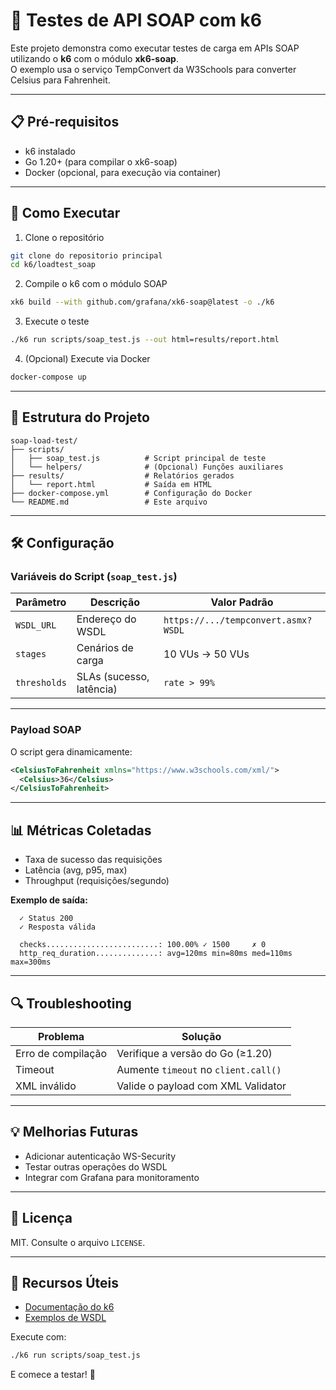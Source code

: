 # 📌 Testes de API SOAP com k6

Este projeto demonstra como executar testes de carga em APIs SOAP utilizando o **k6** com o módulo **xk6-soap**.  
O exemplo usa o serviço TempConvert da W3Schools para converter Celsius para Fahrenheit.

---

## 📋 Pré-requisitos

- k6 instalado  
- Go 1.20+ (para compilar o xk6-soap)  
- Docker (opcional, para execução via container)

---

## 🚀 Como Executar

1. Clone o repositório

```bash
git clone do repositorio principal
cd k6/loadtest_soap
```

2. Compile o k6 com o módulo SOAP

```bash
xk6 build --with github.com/grafana/xk6-soap@latest -o ./k6
```

3. Execute o teste

```bash
./k6 run scripts/soap_test.js --out html=results/report.html
```

4. (Opcional) Execute via Docker

```bash
docker-compose up
```

---

## 📂 Estrutura do Projeto

```plaintext
soap-load-test/
├── scripts/
│   ├── soap_test.js          # Script principal de teste
│   └── helpers/              # (Opcional) Funções auxiliares
├── results/                  # Relatórios gerados
│   └── report.html           # Saída em HTML
├── docker-compose.yml        # Configuração do Docker
└── README.md                 # Este arquivo
```

---

## 🛠 Configuração

### Variáveis do Script (`soap_test.js`)

| Parâmetro     | Descrição                    | Valor Padrão                                |
|---------------|------------------------------|----------------------------------------------|
| `WSDL_URL`    | Endereço do WSDL             | `https://.../tempconvert.asmx?WSDL`          |
| `stages`      | Cenários de carga            | 10 VUs → 50 VUs                              |
| `thresholds`  | SLAs (sucesso, latência)     | `rate > 99%`                                 |

---

### Payload SOAP

O script gera dinamicamente:

```xml
<CelsiusToFahrenheit xmlns="https://www.w3schools.com/xml/">
  <Celsius>36</Celsius>
</CelsiusToFahrenheit>
```

---

## 📊 Métricas Coletadas

- Taxa de sucesso das requisições
- Latência (avg, p95, max)
- Throughput (requisições/segundo)

**Exemplo de saída:**

```plaintext
  ✓ Status 200
  ✓ Resposta válida

  checks.........................: 100.00% ✓ 1500     ✗ 0
  http_req_duration..............: avg=120ms min=80ms med=110ms max=300ms
```

---

## 🔍 Troubleshooting

| Problema             | Solução                                      |
|----------------------|----------------------------------------------|
| Erro de compilação   | Verifique a versão do Go (≥1.20)             |
| Timeout              | Aumente `timeout` no `client.call()`        |
| XML inválido         | Valide o payload com XML Validator           |

---

## 💡 Melhorias Futuras

- Adicionar autenticação WS-Security  
- Testar outras operações do WSDL  
- Integrar com Grafana para monitoramento

---

## 📄 Licença

MIT. Consulte o arquivo `LICENSE`.

---

## 🔗 Recursos Úteis

- [Documentação do k6](https://k6.io/docs/)
- [Exemplos de WSDL](https://www.w3schools.com/xml/xml_examples.asp)

Execute com:

```bash
./k6 run scripts/soap_test.js
```

E comece a testar! 🚀